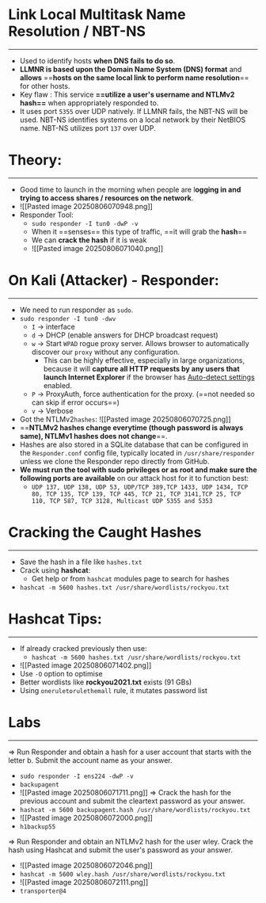 # Link Local Multitask Name Resolution / NBT-NS
---
- Used to identify hosts **when DNS fails to do so**.
- **LLMNR is based upon the Domain Name System (DNS) format** and **allows** ==**hosts on the same local link to perform name resolution**== for other hosts.
- Key flaw : This service **==utilize a user's username and NTLMv2 hash==** when appropriately responded to.
- It uses port `5355` over UDP natively. If LLMNR fails, the NBT-NS will be used. NBT-NS identifies systems on a local network by their NetBIOS name. NBT-NS utilizes port `137` over UDP.
# Theory:
---
- Good time to launch in the morning when people are l**ogging in and trying to access shares / resources on the network**.
- ![[Pasted image 20250806070948.png]]
- Responder Tool:
	- `sudo responder -I tun0 -dwP -v`
	- When it ==senses== this type of traffic, ==it will grab the **hash**==
	- We can **crack the hash** if it is weak
	- ![[Pasted image 20250806071040.png]]
# On Kali (Attacker) - Responder:
---
- We need to run responder as `sudo`.
- `sudo responder -I tun0 -dwv`
	- `I` -> interface
	- `d` -> DHCP (enable answers for DHCP broadcast request)
	- `w` -> Start `WPAD` rogue proxy server. Allows browser to automatically discover our `proxy` without any configuration. 
		- This can be highly effective, especially in large organizations, because it will **capture all HTTP requests by any users that launch Internet Explorer** if the browser has [Auto-detect settings](https://docs.microsoft.com/en-us/internet-explorer/ie11-deploy-guide/auto-detect-settings-for-ie11) enabled.
	- `P` -> ProxyAuth, force authentication for the proxy. (==not needed so can skip if error occurs==)
	- `v` -> Verbose
- Got the NTLMv2`hashes`:
	![[Pasted image 20250806070725.png]]
- ==**NTLMv2 hashes change everytime (though password is always same), NTLMv1 hashes does not change**==. 
- Hashes are also stored in a SQLite database that can be configured in the `Responder.conf` config file, typically located in `/usr/share/responder` unless we clone the Responder repo directly from GitHub.
- **We must run the tool with sudo privileges or as root and make sure the following ports are available** on our attack host for it to function best:
	- `UDP 137, UDP 138, UDP 53, UDP/TCP 389,TCP 1433, UDP 1434, TCP 80, TCP 135, TCP 139, TCP 445, TCP 21, TCP 3141,TCP 25, TCP 110, TCP 587, TCP 3128, Multicast UDP 5355 and 5353`

# Cracking the Caught Hashes
---
- Save the hash in a file like `hashes.txt`
- Crack using **hashcat**:
	- Get help or from `hashcat` modules page to search for hashes
- `hashcat -m 5600 hashes.txt /usr/share/wordlists/rockyou.txt`

# Hashcat Tips:
---
- If already cracked previously then use:
	- `hashcat -m 5600 hashes.txt /usr/share/wordlists/rockyou.txt`
- ![[Pasted image 20250806071402.png]]
- Use `-O` option to optimise
- Better wordlists like **rockyou2021.txt** exists (91 GBs)
- Using `oneruletorulethemall` rule, it mutates password list

# Labs
---
=> Run Responder and obtain a hash for a user account that starts with the letter b. Submit the account name as your answer.
- `sudo responder -I ens224 -dwP -v`
- `backupagent`
- ![[Pasted image 20250806071711.png]]
=>  Crack the hash for the previous account and submit the cleartext password as your answer. 
- `hashcat -m 5600 backupagent.hash /usr/share/wordlists/rockyou.txt`
- ![[Pasted image 20250806072000.png]]
- `h1backup55`
  
=> Run Responder and obtain an NTLMv2 hash for the user wley. Crack the hash using Hashcat and submit the user's password as your answer. 
- ![[Pasted image 20250806072046.png]]
- `hashcat -m 5600 wley.hash /usr/share/wordlists/rockyou.txt`
- ![[Pasted image 20250806072111.png]]
- `transporter@4`